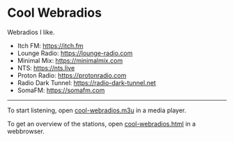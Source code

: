# Cool Webradios

Webradios I like.

- Itch FM: <https://itch.fm>
- Lounge Radio: <https://lounge-radio.com>
- Minimal Mix: <https://minimalmix.com>
- NTS: <https://nts.live>
- Proton Radio: <https://protonradio.com>
- Radio Dark Tunnel: <https://radio-dark-tunnel.net>
- SomaFM: <https://somafm.com>

---

To start listening, open [cool-webradios.m3u](./cool-webradios.m3u) in a media player.

To get an overview of the stations, open [cool-webradios.html](./cool-webradios.html) in a webbrowser.
